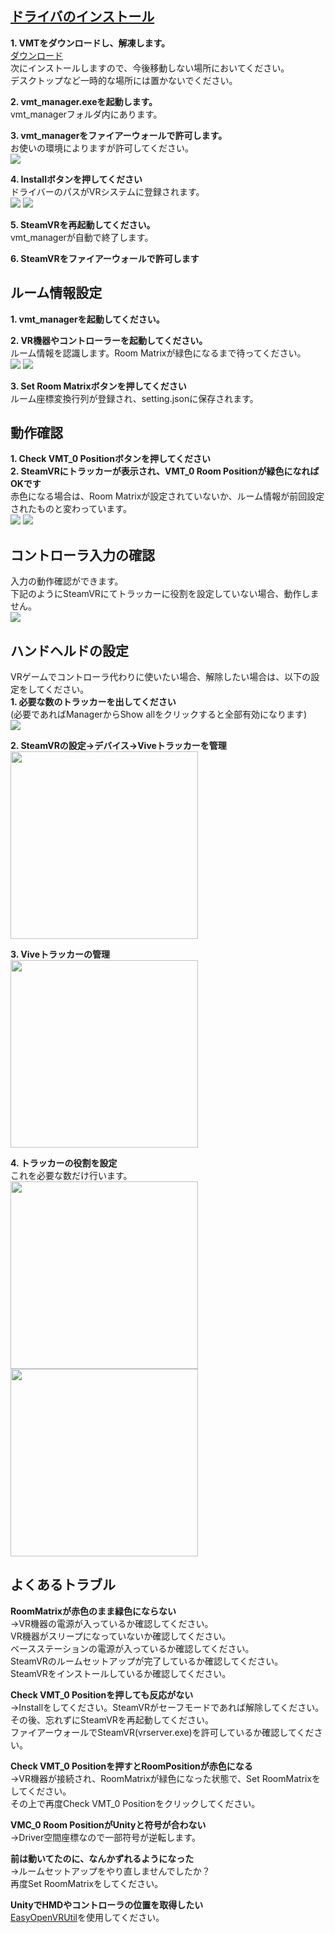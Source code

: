 ## [ドライバのインストール](howto.md)
**1. VMTをダウンロードし、解凍します。**  
[ダウンロード](https://github.com/gpsnmeajp/VirtualMotionTracker/releases)  
次にインストールしますので、今後移動しない場所においてください。  
デスクトップなど一時的な場所には置かないでください。  

**2. vmt_manager.exeを起動します。**  
vmt_managerフォルダ内にあります。

**3. vmt_managerをファイアーウォールで許可します。**  
お使いの環境によりますが許可してください。  
<img src="screen1A.png"></img>

**4. Installボタンを押してください**  
ドライバーのパスがVRシステムに登録されます。  
<img src="screen0.png"></img>
<img src="screen1B.png"></img>

**5. SteamVRを再起動してください。**  
vmt_managerが自動で終了します。

**6. SteamVRをファイアーウォールで許可します**

## ルーム情報設定
**1. vmt_managerを起動してください。**  

**2. VR機器やコントローラーを起動してください。**  
ルーム情報を認識します。Room Matrixが緑色になるまで待ってください。  
<img src="screen1.png"></img>
<img src="screen2.png"></img>  

**3. Set Room Matrixボタンを押してください**  
ルーム座標変換行列が登録され、setting.jsonに保存されます。

## 動作確認
**1. Check VMT_0 Positionボタンを押してください**  
**2. SteamVRにトラッカーが表示され、VMT_0 Room Positionが緑色になればOKです**  
赤色になる場合は、Room Matrixが設定されていないか、ルーム情報が前回設定されたものと変わっています。  
<img src="screen2A.png"></img>
<img src="screen3.png"></img>  

## コントローラ入力の確認
入力の動作確認ができます。  
下記のようにSteamVRにてトラッカーに役割を設定していない場合、動作しません。  
<img src="screen2C.png"></img>  

## ハンドヘルドの設定
VRゲームでコントローラ代わりに使いたい場合、解除したい場合は、以下の設定をしてください。  
**1. 必要な数のトラッカーを出してください**  
(必要であればManagerからShow allをクリックすると全部有効になります)  
<img src="screen2B.png"></img>  
  
**2. SteamVRの設定→デバイス→Viveトラッカーを管理**  
<img src="screen4.png" height="300px"></img>  
  
**3. Viveトラッカーの管理**  
<img src="screen5.png" height="300px"></img>  
  
**4. トラッカーの役割を設定**  
これを必要な数だけ行います。  
<img src="screen6.png" height="300px"></img>
<img src="screen7.png" height="300px"></img>  


## よくあるトラブル
**RoomMatrixが赤色のまま緑色にならない**  
→VR機器の電源が入っているか確認してください。  
VR機器がスリープになっていないか確認してください。  
ベースステーションの電源が入っているか確認してください。  
SteamVRのルームセットアップが完了しているか確認してください。  
SteamVRをインストールしているか確認してください。  
  
**Check VMT_0 Positionを押しても反応がない**  
→Installをしてください。SteamVRがセーフモードであれば解除してください。  
その後、忘れずにSteamVRを再起動してください。  
ファイアーウォールでSteamVR(vrserver.exe)を許可しているか確認してください。  
  
**Check VMT_0 Positionを押すとRoomPositionが赤色になる**  
→VR機器が接続され、RoomMatrixが緑色になった状態で、Set RoomMatrixをしてください。  
その上で再度Check VMT_0 Positionをクリックしてください。  
  
**VMC_0 Room PositionがUnityと符号が合わない**  
→Driver空間座標なので一部符号が逆転します。  

**前は動いてたのに、なんかずれるようになった**  
→ルームセットアップをやり直しませんでしたか？  
再度Set RoomMatrixをしてください。  

**UnityでHMDやコントローラの位置を取得したい**  
[EasyOpenVRUtil](https://github.com/gpsnmeajp/EasyOpenVRUtil)を使用してください。  
